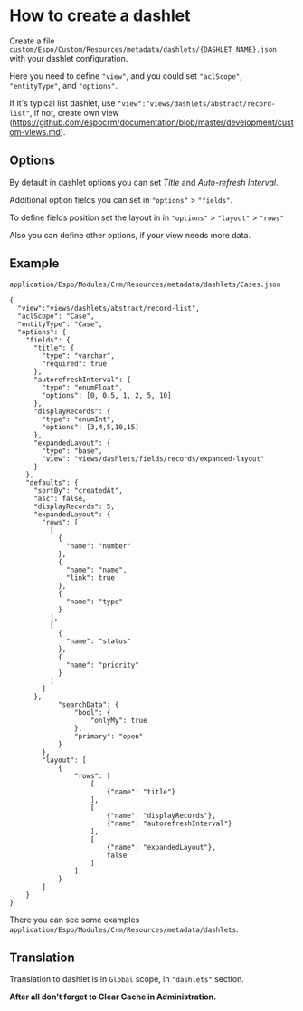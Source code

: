 # How to create a dashlet

Create a file `custom/Espo/Custom/Resources/metadata/dashlets/{DASHLET_NAME}.json` with your dashlet configuration.

Here you need to define `"view"`, and you could set `"aclScope"`, `"entityType"`, and `"options"`.

If it's typical list dashlet, use `"view":"views/dashlets/abstract/record-list"`, if not, create own view (https://github.com/espocrm/documentation/blob/master/development/custom-views.md). 

## Options
By default in dashlet options you can set _Title_ and _Auto-refresh Interval_.

Additional option fields you can set in `"options"` > `"fields"`.

To define fields position set the layout in in `"options"` > `"layout"` > `"rows"`

Also you can define other options, if your view needs more data.

## Example

`application/Espo/Modules/Crm/Resources/metadata/dashlets/Cases.json`

```
{
  "view":"views/dashlets/abstract/record-list",
  "aclScope": "Case",
  "entityType": "Case",
  "options": {
    "fields": {
      "title": {
        "type": "varchar",
        "required": true
      },
      "autorefreshInterval": {
        "type": "enumFloat",
        "options": [0, 0.5, 1, 2, 5, 10]
      },
      "displayRecords": {
        "type": "enumInt",
        "options": [3,4,5,10,15]
      },
      "expandedLayout": {
        "type": "base",
        "view": "views/dashlets/fields/records/expanded-layout"
      }
    },
    "defaults": {
      "sortBy": "createdAt",
      "asc": false,
      "displayRecords": 5,
      "expandedLayout": {
        "rows": [
          [
            {
              "name": "number"
            },
            {
              "name": "name",
              "link": true
            },
            {
              "name": "type"
            }
          ],
          [
            {
              "name": "status"
            },
            {
              "name": "priority"
            }
          ]
        ]
      },
            "searchData": {
                "bool": {
                    "onlyMy": true
                },
                "primary": "open"
            }
        },
        "layout": [
            {
                "rows": [
                    [
                        {"name": "title"}
                    ],
                    [
                        {"name": "displayRecords"},
                        {"name": "autorefreshInterval"}
                    ],
                    [
                        {"name": "expandedLayout"},
                        false
                    ]
                ]
            }
        ]
    }
}
```
There you can see some examples `application/Espo/Modules/Crm/Resources/metadata/dashlets`.

## Translation

Translation to dashlet is in `Global` scope, in `"dashlets"` section.

__After all don't forget to Clear Cache in Administration.__
